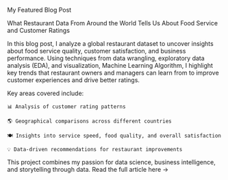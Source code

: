 My Featured Blog Post

What Restaurant Data From Around the World Tells Us About Food Service and Customer Ratings

In this blog post, I analyze a global restaurant dataset to uncover insights about food service quality, customer satisfaction, and business performance.
Using techniques from data wrangling, exploratory data analysis (EDA), and visualization, Machine Learning Algorithm, I highlight key trends that restaurant owners and managers can learn from to improve customer experiences and drive better ratings.

Key areas covered include:

    📊 Analysis of customer rating patterns

    🌎 Geographical comparisons across different countries

    🍽️ Insights into service speed, food quality, and overall satisfaction

    💡 Data-driven recommendations for restaurant improvements

This project combines my passion for data science, business intelligence, and storytelling through data.
Read the full article here →
